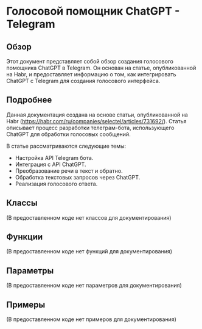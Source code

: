 # Голосовой помощник ChatGPT - Telegram

## Обзор

Этот документ представляет собой обзор создания голосового помощника ChatGPT в Telegram. Он основан на статье, опубликованной на Habr, и предоставляет информацию о том, как интегрировать ChatGPT с Telegram для создания голосового интерфейса.

## Подробнее

Данная документация создана на основе статьи, опубликованной на Habr (https://habr.com/ru/companies/selectel/articles/731692/). Статья описывает процесс разработки телеграм-бота, использующего ChatGPT для обработки голосовых сообщений.

В статье рассматриваются следующие темы:

*   Настройка API Telegram бота.
*   Интеграция с API ChatGPT.
*   Преобразование речи в текст и обратно.
*   Обработка текстовых запросов через ChatGPT.
*   Реализация голосового ответа.

## Классы

(В предоставленном коде нет классов для документирования)

## Функции

(В предоставленном коде нет функций для документирования)

## Параметры

(В предоставленном коде нет параметров для документирования)

## Примеры

(В предоставленном коде нет примеров для документирования)